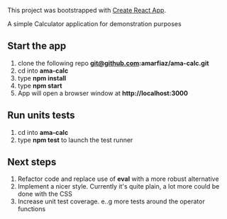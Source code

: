 This project was bootstrapped with [Create React App](https://github.com/facebook/create-react-app).

A simple Calculator application for demonstration purposes

## Start the app
1. clone the following repo <b>git@github.com:amarfiaz/ama-calc.git</b>
2. cd into <b>ama-calc</b>
3. type <b>npm install</b>
4. type <b>npm start</b>
5. App will open a browser window at <b>http://localhost:3000</b>

## Run units tests
1. cd into <b>ama-calc</b>
2. type <b>npm test</b> to launch the test runner

## Next steps
1. Refactor code and replace use of <b>eval</b> with a more robust alternative
2. Implement a nicer style. Currently it's quite plain, a lot more could be done with the CSS
3. Increase unit test coverage. e..g more tests around the operator functions
